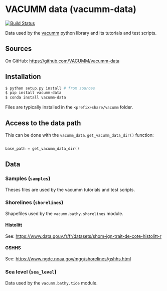 # VACUMM data (vacumm-data)

[![Build Status](https://travis-ci.org/VACUMM/vacumm-data.svg?branch=master)](https://travis-ci.org/VACUMM/vacumm-data)

Data used by the [vacumm](http://wwwifremer.fr/vacumm) python library
and its tutorials and test scripts.


## Sources

On GitHub: https://github.com/VACUMM/vacumm-data


## Installation

```bash
$ python setup.py install # from sources
$ pip install vacumm-data
$ conda install vacumm-data
```

Files are typically installed in the `<prefix>share/vacumm` folder.

## Access to the data path

This can be done with the `vacumm_data.get_vacumm_data_dir()` function:

```python

base_path = get_vacumm_data_dir()
```

## Data

### Samples (`samples`)

Theses files are used by the vacumm tutorials and test scripts.

### Shorelines (`shorelines`)

Shapefiles used by the `vacumm.bathy.shorelines` module.

#### Histolitt

See: https://www.data.gouv.fr/fr/datasets/shom-ign-trait-de-cote-histolitt-r

#### GSHHS

See: https://www.ngdc.noaa.gov/mgg/shorelines/gshhs.html

### Sea level (`sea_level`)

Data used by the `vacumm.bathy.tide` module.
